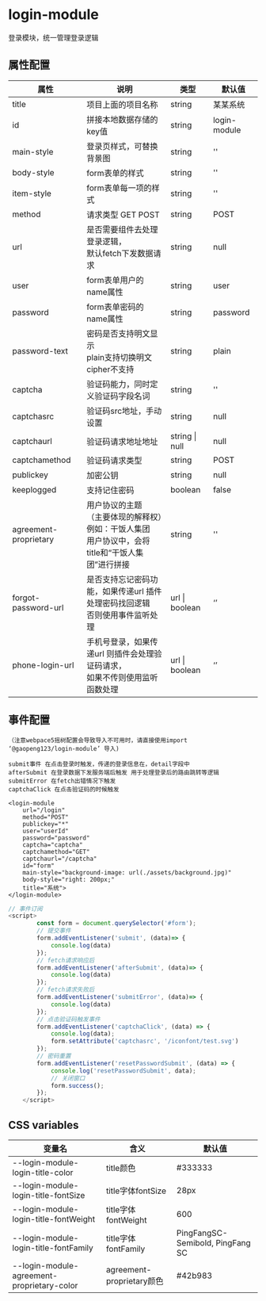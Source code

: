 # login-module

登录模块，统一管理登录逻辑

## 属性配置

| 属性       | 说明                                                    | 类型   | 默认值       |
| ---------- | ------------------------------------------------------- | ------ | ------------ |
| title      | 项目上面的项目名称                                      | string | 某某系统     |
| id         | 拼接本地数据存储的key值                                 | string | login-module |
| main-style | 登录页样式，可替换背景图                           | string | ''           |
| body-style      | form表单的样式                                     | string | ''           |
| item-style | form表单每一项的样式 | string | '' |
| method     | 请求类型 GET POST                                       | string | POST         |
| url        | 是否需要组件去处理登录逻辑，<br />默认fetch下发数据请求 | string | null         |
| user       | form表单用户的name属性                                  | string | user         |
| password   | form表单密码的name属性                                  | string | password     |
| password-text | 密码是否支持明文显示 <br />plain支持切换明文 cipher不支持 | string | plain |
| captcha | 验证码能力，同时定义验证码字段名词 | string  | '' |
| captchasrc | 验证码src地址，手动设置 | string | null |
| captchaurl | 验证码请求地址地址 | string \| null | null |
| captchamethod | 验证码请求类型 | string | POST |
| publickey | 加密公钥 | string | null |
| keeplogged | 支持记住密码 | boolean | false |
| agreement-proprietary | 用户协议的主题<br />（主要体现的解释权）例如：干饭人集团<br />用户协议中，会将title和“干饭人集团”进行拼接 | string | '' |
| forgot-password-url | 是否支持忘记密码功能，如果传递url 插件处理密码找回逻辑<br />否则使用事件监听处理 | url \| boolean | ‘’ |
| phone-login-url | 手机号登录，如果传递url 则插件会处理验证码请求，<br />如果不传则使用监听函数处理 | url \| boolean | ‘’ |

## 事件配置 

`（注意webpace5摇树配置会导致导入不可用时，请直接使用import  ‘@gaopeng123/login-module’ 导入)`

```
submit事件 在点击登录时触发，传递的登录信息在，detail字段中
afterSubmit 在登录数据下发服务端后触发 用于处理登录后的路由跳转等逻辑
submitError 在fetch出错情况下触发
captchaClick 在点击验证码的时候触发
```

```tsx
<login-module
    url="/login"
    method="POST"
    publickey="*"
    user="userId"
    password="password"
    captcha="captcha"
    captchamethod="GET"
    captchaurl="/captcha"
    id="form"
    main-style="background-image: url(./assets/background.jpg)"
    body-style="right: 200px;"
    title="系统">
</login-module>
```

```js
// 事件订阅
<script>
        const form = document.querySelector('#form');
		// 提交事件
        form.addEventListener('submit', (data)=> {
        	console.log(data)
        });
        // fetch请求响应后
        form.addEventListener('afterSubmit', (data)=> {
	        console.log(data)
        });
        // fetch请求失败后
        form.addEventListener('submitError', (data)=> {
            console.log(data)
        });
		// 点击验证码触发事件
		form.addEventListener('captchaClick', (data) => {
			console.log(data);
			form.setAttribute('captchasrc', '/iconfont/test.svg')   
		});
		// 密码重置
 		form.addEventListener('resetPasswordSubmit', (data) => {
        	console.log('resetPasswordSubmit', data);
            // 关闭窗口
        	form.success();
    	});
    </script>
```

## CSS variables

| 变量名                                     | 含义                      | 默认值                           |
| ------------------------------------------ | ------------------------- | -------------------------------- |
| --login-module-login-title-color           | title颜色                 | #333333                          |
| --login-module-login-title-fontSize        | title字体fontSize         | 28px                             |
| --login-module-login-title-fontWeight      | title字体fontWeight       | 600                              |
| --login-module-login-title-fontFamily      | title字体fontFamily       | PingFangSC-Semibold, PingFang SC |
| --login-module-agreement-proprietary-color | agreement-proprietary颜色 | #42b983                          |

